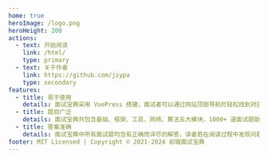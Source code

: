 ```yaml
---
home: true
heroImage: /logo.png
heroHeight: 200
actions:
  - text: 开始阅读
    link: /html/
    type: primary
  - text: 关于作者
    link: https://github.com/jiypa
    type: secondary
features:
  - title: 易于使用
    details: 面试宝典采用 VuePress 搭建，面试者可以通过网站顶部导航栏轻松找到对应题库，快速浏览面试题
  - title: 题目广泛
    details: 面试宝典共包含基础、框架、工具、网络、算法五大模块，1000+ 道面试题助力面试者攻克前端各种疑难杂症
  - title: 答案准确
    details: 面试宝典中所有面试题均含有正确而详尽的解答，读者若在阅读过程中发现问题可以在 GitHub 上提 Issue，作者会在第一时间进行更正以确保答案的准确性
footer: MIT Licensed | Copyright © 2021-2024 前端面试宝典
---
```


